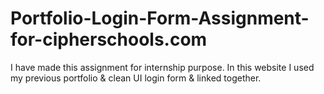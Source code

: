 # Portfolio-Login-Form-Assignment-for-cipherschools.com
I have made this assignment for internship purpose. In this website I used my previous portfolio &amp; clean UI login form &amp; linked together.
